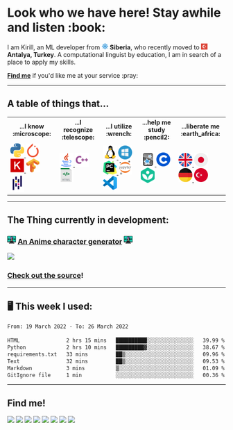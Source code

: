 <h1> Look who we have here! Stay awhile and listen :book: </h1>

<p>I am Kirill, an ML developer from
   <img alt="Siberia" title="Siberia" width="15px" src="https://raw.githubusercontent.com/Pythonimous/Pythonimous/main/assets/geo/snow.svg"> <b>Siberia</b>, who recently moved to <img alt="Turkey" title="Turkey" width="15px" src="https://raw.githubusercontent.com/Pythonimous/Pythonimous/main/assets/geo/turkey.svg" /> <b>Antalya, Turkey</b>. A computational linguist by education, I am in search of a place to apply my skills.</p>
<p><b><a href="#findme">Find me</a></b> if you'd like me at your service :pray:</p>

-----

<h2>A table of things that...</h2>
<table>
   <tr>
      <th>...I know :microscope:</th>
      <th>...I recognize :telescope:</th>
      <th>...I utilize :wrench:</th>
      <th>...help me study :pencil2:</th>
      <th>...liberate me :earth_africa:</th>
   </tr>
   <tr>
      <td>
         <!-- languages -->
         <a href="https://www.python.org/">
            <img alt="Python" title="Python" width="32px" src="https://raw.githubusercontent.com/Pythonimous/Pythonimous/main/assets/python.svg" />
         </a>
         <!-- tools -->
         <a href="https://pytorch.org/">
            <img alt="Pytorch" title="Pytorch" width="32px" src="https://raw.githubusercontent.com/Pythonimous/Pythonimous/main/assets/pytorch.svg" />
         </a>
         <a href="https://keras.io/">
            <img alt="Keras" title="Keras" width="32px" src="https://raw.githubusercontent.com/Pythonimous/Pythonimous/main/assets/keras.png" />
         </a>
         <a href="https://www.tensorflow.org/">
            <img alt="Tensorflow" title="Tensorflow" width="32px" src="https://raw.githubusercontent.com/Pythonimous/Pythonimous/main/assets/tensorflow.svg" />
         </a>
         <a href="https://pandas.pydata.org/">
            <img alt="Pandas" title="Pandas" width="32px" src="https://raw.githubusercontent.com/Pythonimous/Pythonimous/main/assets/pandas.svg" />
         </a>
      </td>
      <td>
         <!-- languages -->
         <a href="https://www.java.com/">
            <img alt="Java" title="Java" width="32px" src="https://raw.githubusercontent.com/Pythonimous/Pythonimous/main/assets/java.svg" />
         </a>
         <a href="https://en.cppreference.com/w/">
            <img alt="C++" title="C++" width="32px" src="https://raw.githubusercontent.com/Pythonimous/Pythonimous/main/assets/cpp.svg" />
         </a>
         <a href="https://html.spec.whatwg.org/multipage/">
            <img alt="HTML" title="HTML" width="32px" src="https://raw.githubusercontent.com/Pythonimous/Pythonimous/main/assets/html.svg" />
         </a>
      </td>
      <td>
         <!-- OS -->
         <a href="https://www.linux.org/">
            <img alt="Linux" title="Linux" width="32px" src="https://raw.githubusercontent.com/Pythonimous/Pythonimous/main/assets/linux.svg" />
         </a>
         <!-- tools -->
         <a href="https://www.microsoft.com/en-us/windows">
            <img alt="Windows" title="Windows" width="32px" src="https://raw.githubusercontent.com/Pythonimous/Pythonimous/main/assets/windows.svg" />
         </a>
         <a href="https://www.jetbrains.com/pycharm/">
            <img alt="Pycharm" title="Pycharm" width="32px" src="https://raw.githubusercontent.com/Pythonimous/Pythonimous/main/assets/pycharm.svg" />
         </a>
         <a href="https://jupyter.org/">
            <img alt="Jupyter" title="Jupyter" width="32px" src="https://raw.githubusercontent.com/Pythonimous/Pythonimous/main/assets/jupyter.svg" />
         </a>
         <a href="https://code.visualstudio.com/">
            <img alt="VSC" title="VSC" width="32px" src="https://raw.githubusercontent.com/Pythonimous/Pythonimous/main/assets/vsc.svg" />
         </a>
      </td>
      <td>
         <a href="https://apps.ankiweb.net/">
            <img alt="anki" title="Anki" width="32px" src="https://raw.githubusercontent.com/Pythonimous/Pythonimous/main/assets/anki.png" />
         </a>
         <a href="https://www.coursera.org/">
            <img alt="coursera" title="Coursera" width="32px" src="https://raw.githubusercontent.com/Pythonimous/Pythonimous/main/assets/coursera.png" />
         </a>
         <a href="https://khanacademy.org/">
            <img alt="khanacademy" title="Khan Academy" width="32px" src="https://raw.githubusercontent.com/Pythonimous/Pythonimous/main/assets/khan.png" />
         </a>
      </td>
      <td>
         <!-- languages -->
         <a href="https://www.urbandictionary.com/">
            <img alt="english" title="English" width="32px" src="https://raw.githubusercontent.com/Pythonimous/Pythonimous/main/assets/geo/uk.svg" />
         </a>
         <a href="https://jisho.org">
            <img alt="japanese" title="Japanese" width="32px" src="https://raw.githubusercontent.com/Pythonimous/Pythonimous/main/assets/geo/japan.svg" />
         </a>
         <a href="https://www.linguee.com/english-german">
            <img alt="german" title="German" width="32px" src="https://raw.githubusercontent.com/Pythonimous/Pythonimous/main/assets/geo/germany.svg" />
         </a>
         <a href="https://translate.google.com">
            <img alt="turkish" title="Turkish" width="32px" src="https://raw.githubusercontent.com/Pythonimous/Pythonimous/main/assets/geo/turkish.svg" />
         </a>
      </td>
   </tr>
</table>

-----
<h2>The Thing currently in development:</h2>
<h3><img alt="anime" title="anime" width="20px" src="https://raw.githubusercontent.com/Pythonimous/Pythonimous/main/assets/anime.png">  <a href="https://ficbotweb.herokuapp.com/">An Anime character generator</a>  <img alt="anime" title="anime" width="20px" src="https://raw.githubusercontent.com/Pythonimous/Pythonimous/main/assets/anime.png"></h3>
<img src="https://raw.githubusercontent.com/Pythonimous/Pythonimous/main/assets/gifs/namegen.gif" width="700" />
<h3><a href="https://github.com/Pythonimous/ficbot-web">Check out the source</a>!</h3>

-----
<h2> 🖥️ This week I used: </h2>
<!--START_SECTION:waka-->

```text
From: 19 March 2022 - To: 26 March 2022

HTML               2 hrs 15 mins   ██████████░░░░░░░░░░░░░░░   39.99 %
Python             2 hrs 10 mins   █████████▓░░░░░░░░░░░░░░░   38.67 %
requirements.txt   33 mins         ██▒░░░░░░░░░░░░░░░░░░░░░░   09.96 %
Text               32 mins         ██▒░░░░░░░░░░░░░░░░░░░░░░   09.53 %
Markdown           3 mins          ▒░░░░░░░░░░░░░░░░░░░░░░░░   01.09 %
GitIgnore file     1 min           ░░░░░░░░░░░░░░░░░░░░░░░░░   00.36 %
```

<!--END_SECTION:waka-->

-----
<h2 id="findme">Find me!</h2>
<a href="https://www.linkedin.com/in/kirnikolaev/"><img src="https://img.shields.io/badge/LinkedIn-0077B5?style=for-the-badge&logo=linkedin&logoColor=white"></a>
<a href="kir.nikolaev.7@gmail.com"><img src="https://img.shields.io/badge/Gmail-D14836?style=for-the-badge&logo=gmail&logoColor=white"></a>
<a href="https://web.telegram.org/#/im?p=@Ophelion"><img src="https://img.shields.io/badge/Telegram-2CA5E0?style=for-the-badge&logo=telegram&logoColor=white"></a>
<a href="https://discordapp.com/users/239729180869132289"><img src="https://img.shields.io/badge/Discord-5865F2?style=for-the-badge&logo=discord&logoColor=white"></a>
<a href="https://join.skype.com/invite/jg6j00MaY9lm"><img src="https://img.shields.io/badge/Skype-00AFF0?style=for-the-badge&logo=skype&logoColor=white"></a>
<a href="https://www.facebook.com/kirill.nickolaev.3/"><img src="https://img.shields.io/badge/Facebook-1877F2?style=for-the-badge&logo=facebook&logoColor=white"></a>
<a href="https://www.goodreads.com/user/show/96885015-kirill"><img src="https://img.shields.io/badge/Goodreads-372213?style=for-the-badge&logo=goodreads&logoColor=white"></a>
<a href="https://myanimelist.net/profile/Ophelion"><img src="https://img.shields.io/badge/Myanimelist-2E51A2?style=for-the-badge&logo=myanimelist&logoColor=white"></a>
